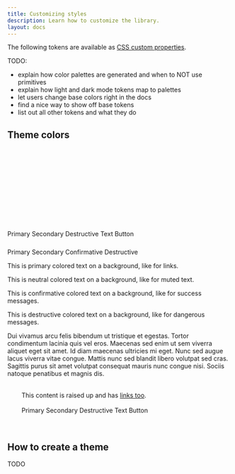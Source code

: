 ```yaml
---
title: Customizing styles
description: Learn how to customize the library.
layout: docs
---
```


The following tokens are available as [CSS custom properties](https://developer.mozilla.org/en-US/docs/Web/CSS/Using_CSS_custom_properties).

TODO:

- explain how color palettes are generated and when to NOT use primitives
- explain how light and dark mode tokens map to palettes
- let users change base colors right in the docs
- find a nice way to show off base tokens
- list out all other tokens and what they do

<div style="display: none;">

## Palettes

<div class="colors">
  <div class="color" style="background-color: var(--quiet-primary-50);"></div>
  <div class="color" style="background-color: var(--quiet-primary-100);"></div>
  <div class="color" style="background-color: var(--quiet-primary-200);"></div>
  <div class="color" style="background-color: var(--quiet-primary-300);"></div>
  <div class="color" style="background-color: var(--quiet-primary-400);"></div>
  <div class="color" style="background-color: var(--quiet-primary-500);"></div>
  <div class="color" style="background-color: var(--quiet-primary-600);"></div>
  <div class="color" style="background-color: var(--quiet-primary-700);"></div>
  <div class="color" style="background-color: var(--quiet-primary-800);"></div>
  <div class="color" style="background-color: var(--quiet-primary-900);"></div>
  <div class="color" style="background-color: var(--quiet-primary-950);"></div>
</div>

<div class="colors">
  <div class="color" style="background-color: var(--quiet-neutral-50);"></div>
  <div class="color" style="background-color: var(--quiet-neutral-100);"></div>
  <div class="color" style="background-color: var(--quiet-neutral-200);"></div>
  <div class="color" style="background-color: var(--quiet-neutral-300);"></div>
  <div class="color" style="background-color: var(--quiet-neutral-400);"></div>
  <div class="color" style="background-color: var(--quiet-neutral-500);"></div>
  <div class="color" style="background-color: var(--quiet-neutral-600);"></div>
  <div class="color" style="background-color: var(--quiet-neutral-700);"></div>
  <div class="color" style="background-color: var(--quiet-neutral-800);"></div>
  <div class="color" style="background-color: var(--quiet-neutral-900);"></div>
  <div class="color" style="background-color: var(--quiet-neutral-950);"></div>
</div>

<div class="colors">
  <div class="color" style="background-color: var(--quiet-confirmative-50);"></div>
  <div class="color" style="background-color: var(--quiet-confirmative-100);"></div>
  <div class="color" style="background-color: var(--quiet-confirmative-200);"></div>
  <div class="color" style="background-color: var(--quiet-confirmative-300);"></div>
  <div class="color" style="background-color: var(--quiet-confirmative-400);"></div>
  <div class="color" style="background-color: var(--quiet-confirmative-500);"></div>
  <div class="color" style="background-color: var(--quiet-confirmative-600);"></div>
  <div class="color" style="background-color: var(--quiet-confirmative-700);"></div>
  <div class="color" style="background-color: var(--quiet-confirmative-800);"></div>
  <div class="color" style="background-color: var(--quiet-confirmative-900);"></div>
  <div class="color" style="background-color: var(--quiet-confirmative-950);"></div>
</div>

<div class="colors">
  <div class="color" style="background-color: var(--quiet-destructive-50);"></div>
  <div class="color" style="background-color: var(--quiet-destructive-100);"></div>
  <div class="color" style="background-color: var(--quiet-destructive-200);"></div>
  <div class="color" style="background-color: var(--quiet-destructive-300);"></div>
  <div class="color" style="background-color: var(--quiet-destructive-400);"></div>
  <div class="color" style="background-color: var(--quiet-destructive-500);"></div>
  <div class="color" style="background-color: var(--quiet-destructive-600);"></div>
  <div class="color" style="background-color: var(--quiet-destructive-700);"></div>
  <div class="color" style="background-color: var(--quiet-destructive-800);"></div>
  <div class="color" style="background-color: var(--quiet-destructive-900);"></div>
  <div class="color" style="background-color: var(--quiet-destructive-950);"></div>
</div>

</div>

## Theme colors

<div class="colors">
  <div class="color" style="background-color: var(--quiet-primary-fill-softer);"></div>
  <div class="color" style="background-color: var(--quiet-primary-fill-soft);"></div>
  <div class="color" style="background-color: var(--quiet-primary-fill-moderate);"></div>
  <div class="color" style="background-color: var(--quiet-primary-fill-loud);"></div>
  <div class="color" style="background-color: var(--quiet-primary-fill-louder);"></div>
</div>

<div class="colors">
  <div class="color" style="background-color: var(--quiet-neutral-fill-softer);"></div>
  <div class="color" style="background-color: var(--quiet-neutral-fill-soft);"></div>
  <div class="color" style="background-color: var(--quiet-neutral-fill-moderate);"></div>
  <div class="color" style="background-color: var(--quiet-neutral-fill-loud);"></div>
  <div class="color" style="background-color: var(--quiet-neutral-fill-louder);"></div>
</div>

<div class="colors">
  <div class="color" style="background-color: var(--quiet-confirmative-fill-softer);"></div>
  <div class="color" style="background-color: var(--quiet-confirmative-fill-soft);"></div>
  <div class="color" style="background-color: var(--quiet-confirmative-fill-moderate);"></div>
  <div class="color" style="background-color: var(--quiet-confirmative-fill-loud);"></div>
  <div class="color" style="background-color: var(--quiet-confirmative-fill-louder);"></div>
</div>

<div class="colors">
  <div class="color" style="background-color: var(--quiet-destructive-fill-softer);"></div>
  <div class="color" style="background-color: var(--quiet-destructive-fill-soft);"></div>
  <div class="color" style="background-color: var(--quiet-destructive-fill-moderate);"></div>
  <div class="color" style="background-color: var(--quiet-destructive-fill-loud);"></div>
  <div class="color" style="background-color: var(--quiet-destructive-fill-louder);"></div>
</div>

<br>

<quiet-button variant="primary">
  Primary
</quiet-button>

<quiet-button variant="secondary">
  Secondary
</quiet-button>

<quiet-button variant="destructive">
  Destructive
</quiet-button>

<quiet-button variant="text">
  Text Button
</quiet-button>

<div style="margin-block: 1.5rem;"></div>

<quiet-badge variant="primary">Primary</quiet-badge>
<quiet-badge variant="secondary">Secondary</quiet-badge>
<quiet-badge variant="confirmative">Confirmative</quiet-badge>
<quiet-badge variant="destructive">Destructive</quiet-badge>

<p style="color: var(--quiet-primary-colored-text);">
  This is primary colored text on a background, like for links.
</p>

<p style="color: var(--quiet-neutral-colored-text);">
  This is neutral colored text on a background, like for muted text.
</p>

<p style="color: var(--quiet-confirmative-colored-text);">
  This is confirmative colored text on a background, like for success messages.
</p>

<p style="color: var(--quiet-destructive-colored-text);">
  This is destructive colored text on a background, like for dangerous messages.
</p>

<quiet-callout variant="primary" with-icon>
  <quiet-icon slot="icon" name="information-circle"></quiet-icon>
  Dui vivamus arcu felis bibendum ut tristique et egestas. Tortor condimentum lacinia quis vel eros.
</quiet-callout>

<quiet-callout variant="secondary" with-icon>
  <quiet-icon slot="icon" name="cog-6-tooth"></quiet-icon>
  Maecenas sed enim ut sem viverra aliquet eget sit amet. Id diam maecenas ultricies mi eget.
</quiet-callout>

<quiet-callout variant="confirmative" with-icon>
  <quiet-icon slot="icon" name="check-circle"></quiet-icon>
  Nunc sed augue lacus viverra vitae congue. Mattis nunc sed blandit libero volutpat sed cras.
</quiet-callout>

<quiet-callout variant="destructive" with-icon>
  <quiet-icon slot="icon" name="exclamation-triangle"></quiet-icon>
  Sagittis purus sit amet volutpat consequat mauris nunc congue nisi. Sociis natoque penatibus et magnis dis.
</quiet-callout>

<div style="background: var(--quiet-raised-background-color); border: var(--quiet-border-style) var(--quiet-border-width) var(--quiet-neutral-stroke-softer); padding: 2rem; border-radius: var(--quiet-border-radius);">
  This content is raised up and has <a href="#">links too</a>.
  <br><br>
  <quiet-button variant="primary">
    Primary
  </quiet-button>

  <quiet-button variant="secondary">
    Secondary
  </quiet-button>

  <quiet-button variant="destructive">
    Destructive
  </quiet-button>

  <quiet-button variant="text">
    Text Button
  </quiet-button>
</div>

<style>
  .colors {
    display: grid;
    grid-template-columns: repeat(11, 40px);
    gap: .125rem;
    margin-block-end: .125rem;

    .color {
      height: 40px;
      border-radius: calc(var(--quiet-border-radius) / 2);
    }
  }
</style>

## How to create a theme

TODO